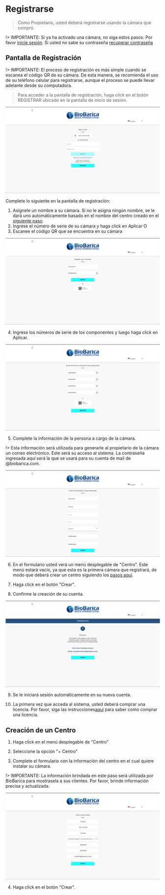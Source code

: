 # Registrarse

> Como Propietario, usted deberá registrarse usando la cámara que compró.

!> IMPORTANTE: Si ya ha activado una cámara, no siga estos pasos. Por favor [inicie sesión](/es/owner/login). Si usted no sabe su contraseña [recuperar contraseña](/es/owner/login#forgot-password)

## Pantalla de Registración

!> IMPORTANTE: El proceso de registración es más simple cuando se escanea el código QR de su cámara. De esta manera, se recomienda el uso de su teléfono celular para registrarse, aunque el proceso se puede llevar adelante desde su computadora. 

> Para acceder a la pantalla de registración, haga click en el botón REGISTRAR ubicado en la pantalla de inicio de sesión. 

![iniciar sesión](../../_media/owner/login.jpg ':size=500x280')

Complete lo siguiente en la pantalla de registración:

1. Asígnele un nombre a su cámara. Si no le asigna ningún nombre, se le dará uno automáticamente basado en el nombre del centro creado en el [siguiente paso](/es/#center-creation).
2. Ingrese el número de serie de su cámara y haga click en Aplicar
O 
3. Escanee el código QR que se encuentra en su cámara

![formulario-de-registro](../../_media/owner/register-form.jpg ':size=500x280')

4. Ingrese los números de serie de los componentes y luego haga click en Aplicar.

![formulario-de-registro-2](../../_media/owner/register-form-2.jpg ':size=500x280')

5. Complete la información de la persona a cargo de la cámara.

!> Esta información será utilizada para generarle al propietario de la cámara un correo electrónico. Este será su acceso al sistema. La contraseña ingresada aquí será la que se usará para su cuenta de mail de @biobarica.com.

![formulario-de-registro-3](../../_media/owner/register-form-3.jpg ':size=500x280')

6. En el  formulario usted verá un menú desplegable de "Centro". Este menú estará vacío, ya que esta es la primera cámara que registrará, de modo que deberá crear un centro siguiendo los [pasos aquí](/es/#center-creation).

7. Haga click en el botón "Crear".

8. Confirme la creación de su cuenta.

![formulario-de-registro-4](../../_media/owner/register-form-4.jpg ':size=500x280')

9. Se le iniciará sesión automáticamente en su nueva cuenta.

10. La primera vez que acceda al sistema, usted deberá comprar una licencia. Por favor, siga las instrucciones[aquí](/es/owner/licenses#purchase-my-license) para saber como comprar una licencia. 

## Creación de un Centro

1. Haga click en el menú desplegable de "Centro"

2. Seleccione la opción "+ Centro" 

3. Complete el formulario con la información del centro en el cual quiere instalar su cámara.

!> IMPORTANTE: La información brindada en este paso será utilizada por BioBarica para mostrasela a sus clientes. Por favor, brinde información precisa y actualizada.

![crear-centro](../../_media/owner/create-center.jpg ':size=500x280')

4. Haga click en el botón "Crear".